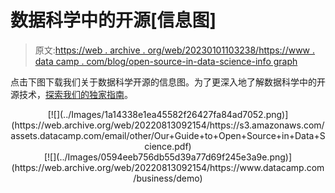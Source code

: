 # 数据科学中的开源[信息图]

> 原文:[https://web . archive . org/web/20230101103238/https://www . data camp . com/blog/open-source-in-data-science-info graph](https://web.archive.org/web/20230101103238/https://www.datacamp.com/blog/open-source-in-data-science-infographic)

点击下图下载我们关于数据科学开源的信息图。为了更深入地了解数据科学中的开源技术，[探索我们的独家指南](https://web.archive.org/web/20220813092154/https://www.datacamp.com/resources/whitepapers/our-guide-to-open-source-in-data-science)。

<center>[![](../Images/1a14338e1ea45582f26427fa84ad7052.png)](https://web.archive.org/web/20220813092154/https://s3.amazonaws.com/assets.datacamp.com/email/other/Our+Guide+to+Open+Source+in+Data+Science.pdf)</center>

<center>[![](../Images/0594eeb756db55d39a77d69f245e3a9e.png)](https://web.archive.org/web/20220813092154/https://www.datacamp.com/business/demo)</center>